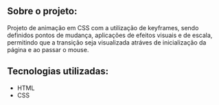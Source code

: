 ## Sobre o projeto:
Projeto de animação em CSS com a utilização de keyframes, sendo definidos pontos de mudança, aplicações de 
efeitos visuais e de escala, permitindo que a transição seja visualizada atráves de inicialização da página e ao passar o mouse. 

## Tecnologias utilizadas:
- HTML
- CSS
